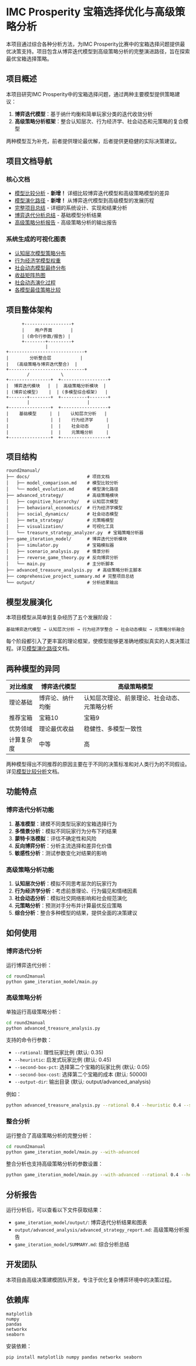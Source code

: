 # IMC Prosperity 宝箱选择优化与高级策略分析

本项目通过综合各种分析方法，为IMC Prosperity比赛中的宝箱选择问题提供最优决策支持。项目包含从博弈迭代模型到高级策略分析的完整演进路径，旨在探索最优宝箱选择策略。

## 项目概述

本项目研究IMC Prosperity中的宝箱选择问题，通过两种主要模型提供策略建议：
1. **博弈迭代模型**：基于纳什均衡和简单玩家分类的迭代收敛分析
2. **高级策略分析框架**：整合认知层次、行为经济学、社会动态和元策略的复合模型

两种模型互为补充，前者提供理论最优解，后者提供更稳健的实际决策建议。

## 项目文档导航

### 核心文档
- [模型比较分析](docs/model_comparison.md) - **新增！** 详细比较博弈迭代模型和高级策略模型的差异
- [模型演化路径](docs/model_evolution.md) - **新增！** 从博弈迭代模型到高级模型的发展历程
- [完整项目总结](comprehensive_project_summary.md) - 详细的系统设计、实现和结果分析
- [博弈迭代分析总结](game_iteration_model/SUMMARY.md) - 基础模型分析结果
- [高级策略分析报告](output/advanced_analysis/advanced_strategy_report.md) - 高级策略分析的输出报告

### 系统生成的可视化图表

- [认知层次模型策略分布](output/advanced_analysis/cognitive_distribution.png)
- [行为经济学模型权重](output/advanced_analysis/behavioral_weights.png)
- [社会动态模型最终分布](output/advanced_analysis/social_distribution.png)
- [收益矩阵热图](output/advanced_analysis/payoff_matrix.png)
- [社会动态演化过程](output/advanced_analysis/social_dynamics_evolution.png)
- [各模型最佳策略比较](output/advanced_analysis/model_comparison.png)

## 项目整体架构

```
      +------------------+
      |    用户界面       |
      | (命令行参数/报告) |
      +--------+---------+
               |
+-----------------------------+
|        分析整合层           |
|   (高级策略与博弈迭代整合)  |
+-----------------------------+
        /            \
+----------------+  +------------------+
|  博弈迭代模块   |  |  高级策略分析模块  |
| (博弈论模型)    |  | (多模型综合框架)   |
+-------+--------+  +----------+-------+
        |                      |
+----------------+  +------------------+
|    基础模型     |  |    认知层次分析   |
|                |  |    行为经济学     |
|                |  |    社会动态       |
|                |  |    元策略分析     |
+----------------+  +------------------+
```

## 项目结构

```
round2manual/
├── docs/                      # 项目文档
│   ├── model_comparison.md    # 模型比较分析
│   └── model_evolution.md     # 模型演化路径
├── advanced_strategy/         # 高级策略模块
│   ├── cognitive_hierarchy/   # 认知层次模型
│   ├── behavioral_economics/  # 行为经济学模型
│   ├── social_dynamics/       # 社会动态模型
│   ├── meta_strategy/         # 元策略模型
│   ├── visualization/         # 可视化工具
│   └── treasure_strategy_analyzer.py  # 宝箱策略分析器
├── game_iteration_model/      # 博弈迭代分析模块
│   ├── simulator.py           # 宝箱模拟器
│   ├── scenario_analysis.py   # 情景分析
│   ├── reverse_game_theory.py # 反向博弈分析
│   └── main.py                # 主分析脚本
├── advanced_treasure_analysis.py  # 高级策略分析主脚本
├── comprehensive_project_summary.md # 完整项目总结
└── output/                    # 分析结果输出
```

## 模型发展演化

本项目模型从简单到复杂经历了五个发展阶段：

```
基础博弈迭代模型 → 认知层次分析 → 行为经济学整合 → 社会动态模拟 → 元策略分析融合
```

每个阶段都引入了更丰富的理论框架，使模型能够更准确地模拟真实的人类决策过程。详见[模型演化路径](docs/model_evolution.md)文档。

## 两种模型的异同

| 对比维度 | 博弈迭代模型 | 高级策略模型 |
|---------|----------|-------------|
| 理论基础 | 博弈论、纳什均衡 | 认知层次理论、前景理论、社会动态、元策略分析 |
| 推荐宝箱 | 宝箱10 | 宝箱9 |
| 优势领域 | 理论最优收益 | 稳健性、多模型一致性 |
| 计算复杂度 | 中等 | 高 |

两种模型得出不同推荐的原因主要在于不同的决策标准和对人类行为的不同假设。详见[模型比较分析](docs/model_comparison.md)文档。

## 功能特点

### 博弈迭代分析功能

1. **基准模型**：建模不同类型玩家的宝箱选择行为
2. **多情景分析**：模拟不同玩家行为分布下的结果
3. **蒙特卡洛模拟**：评估不确定性和风险
4. **反向博弈分析**：分析主流选择和差异化价值
5. **敏感性分析**：测试参数变化对结果的影响

### 高级策略分析功能

1. **认知层次分析**：模拟不同思考层次的玩家行为
2. **行为经济学分析**：考虑前景理论、行为偏见和情绪因素
3. **社会动态分析**：模拟社交网络影响和社会规范演化
4. **元策略分析**：预测对手分布并计算最优反应策略
5. **综合分析**：整合多种模型的结果，提供全面的决策建议

## 如何使用

### 博弈迭代分析

运行博弈迭代分析：

```bash
cd round2manual
python game_iteration_model/main.py
```

### 高级策略分析

单独运行高级策略分析：

```bash
cd round2manual
python advanced_treasure_analysis.py
```

支持的命令行参数：
- `--rational`: 理性玩家比例 (默认: 0.35)
- `--heuristic`: 启发式玩家比例 (默认: 0.45)
- `--second-box-pct`: 选择第二个宝箱的玩家比例 (默认: 0.05)
- `--second-box-cost`: 选择第二个宝箱的成本 (默认: 50000)
- `--output-dir`: 输出目录 (默认: output/advanced_analysis)

例如：

```bash
python advanced_treasure_analysis.py --rational 0.4 --heuristic 0.4 --second-box-pct 0.1
```

### 整合分析

运行整合了高级策略分析的完整分析：

```bash
cd round2manual
python game_iteration_model/main.py --with-advanced
```

整合分析也支持高级策略分析的参数设置：

```bash
python game_iteration_model/main.py --with-advanced --rational 0.4 --heuristic 0.4
```

## 分析报告

运行分析后，可以查看以下文件获取结果：

- `game_iteration_model/output/`: 博弈迭代分析结果和图表
- `output/advanced_analysis/advanced_strategy_report.md`: 高级策略分析报告
- `game_iteration_model/SUMMARY.md`: 综合分析总结

## 开发团队

本项目由高级决策建模团队开发，专注于优化复杂博弈环境中的决策过程。

## 依赖库

```
matplotlib
numpy
pandas
networkx
seaborn
```

安装依赖：

```bash
pip install matplotlib numpy pandas networkx seaborn
``` 